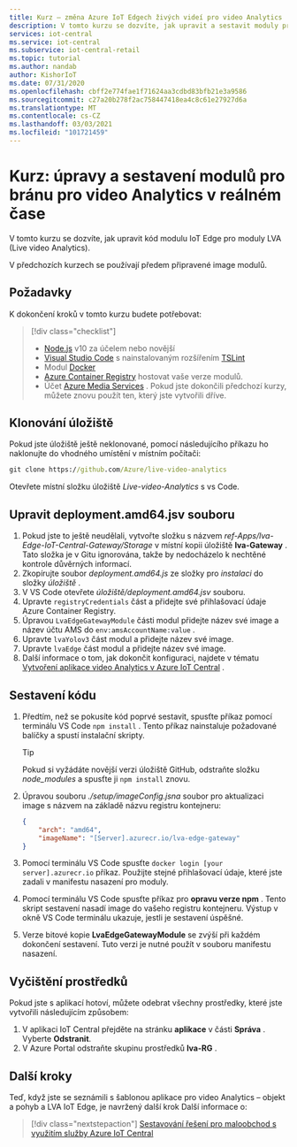 ```yaml
---
title: Kurz – změna Azure IoT Edgech živých videí pro video Analytics
description: V tomto kurzu se dozvíte, jak upravit a sestavit moduly pro bránu video Analytics, které používá šablona aplikace zjišťování objektů a pohybu pro video Analytics.
services: iot-central
ms.service: iot-central
ms.subservice: iot-central-retail
ms.topic: tutorial
ms.author: nandab
author: KishorIoT
ms.date: 07/31/2020
ms.openlocfilehash: cbff2e774fae1f71624aa3cdbd83bfb21e3a9586
ms.sourcegitcommit: c27a20b278f2ac758447418ea4c8c61e27927d6a
ms.translationtype: MT
ms.contentlocale: cs-CZ
ms.lasthandoff: 03/03/2021
ms.locfileid: "101721459"
---
```

# <a name="tutorial-modify-and-build-the-live-video-analytics-gateway-modules"></a>Kurz: úpravy a sestavení modulů pro bránu pro video Analytics v reálném čase

V tomto kurzu se dozvíte, jak upravit kód modulu IoT Edge pro moduly LVA (Live video Analytics).

V předchozích kurzech se používají předem připravené image modulů.

## <a name="prerequisites"></a>Požadavky

K dokončení kroků v tomto kurzu budete potřebovat:


> [!div class="checklist"]
> * [Node.js](https://nodejs.org/en/download/) v10 za účelem nebo novější
> * [Visual Studio Code](https://code.visualstudio.com/Download) s nainstalovaným rozšířením [TSLint](https://marketplace.visualstudio.com/items?itemName=ms-vscode.vscode-typescript-tslint-plugin)
> * Modul [Docker](https://www.docker.com/products/docker-desktop)
> * [Azure Container Registry](../../container-registry/index.yml) hostovat vaše verze modulů.
> * Účet [Azure Media Services](../../media-services/index.yml) . Pokud jste dokončili předchozí kurzy, můžete znovu použít ten, který jste vytvořili dříve.

## <a name="clone-the-repository"></a>Klonování úložiště

Pokud jste úložiště ještě neklonované, pomocí následujícího příkazu ho naklonujte do vhodného umístění v místním počítači:

```cmd
git clone https://github.com/Azure/live-video-analytics
```

Otevřete místní složku úložiště *Live-video-Analytics* s vs Code.

## <a name="edit-the-deploymentamd64json-file"></a>Upravit deployment.amd64.jsv souboru

1. Pokud jste to ještě neudělali, vytvořte složku s názvem *ref-Apps/lva-Edge-IoT-Central-Gateway/Storage* v místní kopii úložiště **lva-Gateway** . Tato složka je v Gitu ignorována, takže by nedocházelo k nechtěné kontrole důvěrných informací.
1. Zkopírujte soubor *deployment.amd64.js* ze složky pro *instalaci* do složky *úložiště* .
1. V VS Code otevřete *úložiště/deployment.amd64.jsv* souboru.
1. Upravte `registryCredentials` část a přidejte své přihlašovací údaje Azure Container Registry.
1. Úpravou `LvaEdgeGatewayModule` části modul přidejte název své image a název účtu AMS do `env:amsAccountName:value` .
1. Upravte `lvaYolov3` část modul a přidejte název své image.
1. Upravte `lvaEdge` část modul a přidejte název své image.
1. Další informace o tom, jak dokončit konfiguraci, najdete v tématu [Vytvoření aplikace video Analytics v Azure IoT Central](tutorial-video-analytics-create-app-yolo-v3.md) .

## <a name="build-the-code"></a>Sestavení kódu

1. Předtím, než se pokusíte kód poprvé sestavit, spusťte příkaz pomocí terminálu VS Code `npm install` . Tento příkaz nainstaluje požadované balíčky a spustí instalační skripty.

    > [!TIP]
    > Pokud si vyžádáte novější verzi úložiště GitHub, odstraňte složku *node_modules* a spusťte ji `npm install` znovu.

1. Úpravou souboru *./setup/imageConfig.jsna* soubor pro aktualizaci image s názvem na základě názvu registru kontejneru:

    ```json
    {
        "arch": "amd64",
        "imageName": "[Server].azurecr.io/lva-edge-gateway"
    }
    ```

1. Pomocí terminálu VS Code spusťte `docker login [your server].azurecr.io` příkaz. Použijte stejné přihlašovací údaje, které jste zadali v manifestu nasazení pro moduly.

1. Pomocí terminálu VS Code spusťte příkaz pro **opravu verze npm** . Tento skript sestavení nasadí image do vašeho registru kontejneru. Výstup v okně VS Code terminálu ukazuje, jestli je sestavení úspěšné.

1. Verze bitové kopie **LvaEdgeGatewayModule** se zvýší při každém dokončení sestavení. Tuto verzi je nutné použít v souboru manifestu nasazení.

## <a name="clean-up-resources"></a>Vyčištění prostředků

Pokud jste s aplikací hotoví, můžete odebrat všechny prostředky, které jste vytvořili následujícím způsobem:

1. V aplikaci IoT Central přejděte na stránku **aplikace** v části **Správa** . Vyberte **Odstranit**.
1. V Azure Portal odstraňte skupinu prostředků **lva-RG** .

## <a name="next-steps"></a>Další kroky

Teď, když jste se seznámili s šablonou aplikace pro video Analytics – objekt a pohyb a LVA IoT Edge, je navržený další krok Další informace o:

> [!div class="nextstepaction"]
> [Sestavování řešení pro maloobchod s využitím služby Azure IoT Central](overview-iot-central-retail.md)